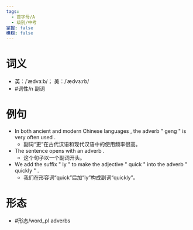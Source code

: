 ```yaml
---
tags:
  - 首字母/A
  - 级别/中考
掌握: false
模糊: false
---
```

# 词义
- 英：/ˈædvɜːb/； 美：/ˈædvɜːrb/
- #词性/n  副词
# 例句
- In both ancient and modern Chinese languages , the adverb " geng " is very often used .
	- 副词“更”在古代汉语和现代汉语中的使用频率很高。
- The sentence opens with an adverb .
	- 这个句子以一个副词开头。
- We add the suffix " ly " to make the adjective " quick " into the adverb " quickly " .
	- 我们在形容词“quick”后加“ly”构成副词“quickly”。
# 形态
- #形态/word_pl adverbs
